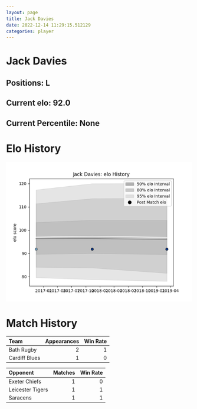 ```yaml
---  
layout: page  
title: Jack Davies  
date: 2022-12-14 11:29:15.512129  
categories: player  
---
```

# Jack Davies

## Positions: L

## Current elo: 92.0

## Current Percentile: None

# Elo History


![elo history](history_JackDavies.png)
# Match History


| Team          |   Appearances |   Win Rate |
|:--------------|--------------:|-----------:|
| Bath Rugby    |             2 |          1 |
| Cardiff Blues |             1 |          0 |

| Opponent         |   Matches |   Win Rate |
|:-----------------|----------:|-----------:|
| Exeter Chiefs    |         1 |          0 |
| Leicester Tigers |         1 |          1 |
| Saracens         |         1 |          1 |